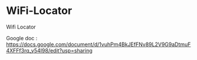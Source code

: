 WiFi-Locator
============

Wifi Locator


Google doc : https://docs.google.com/document/d/1vuhPm4BkJEfFNv89L2V9G9aDtmuF4XFFf3rq_y54I98/edit?usp=sharing

